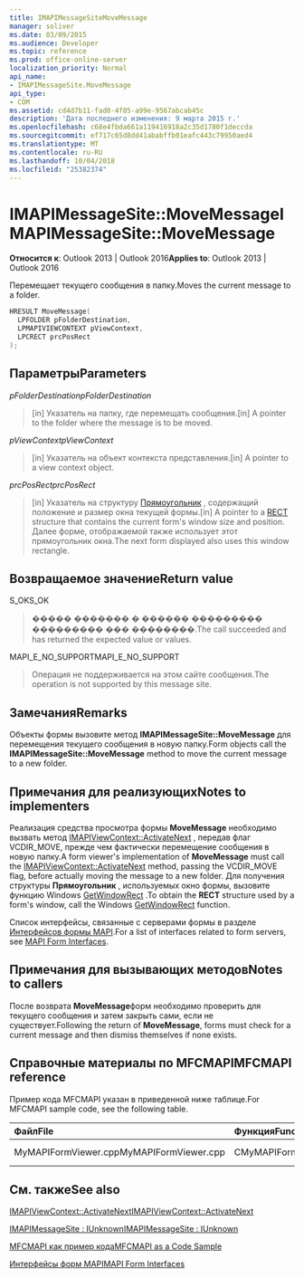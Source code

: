 ```yaml
---
title: IMAPIMessageSiteMoveMessage
manager: soliver
ms.date: 03/09/2015
ms.audience: Developer
ms.topic: reference
ms.prod: office-online-server
localization_priority: Normal
api_name:
- IMAPIMessageSite.MoveMessage
api_type:
- COM
ms.assetid: cd4d7b11-fad0-4f05-a99e-9567abcab45c
description: 'Дата последнего изменения: 9 марта 2015 г.'
ms.openlocfilehash: c68e4fbda661a119416918a2c35d1780f1deccda
ms.sourcegitcommit: ef717c65d8dd41ababffb01eafc443c79950aed4
ms.translationtype: MT
ms.contentlocale: ru-RU
ms.lasthandoff: 10/04/2018
ms.locfileid: "25382374"
---
```

# <a name="imapimessagesitemovemessage"></a><span data-ttu-id="22d7e-103">IMAPIMessageSite::MoveMessage</span><span class="sxs-lookup"><span data-stu-id="22d7e-103">IMAPIMessageSite::MoveMessage</span></span>

  
  
<span data-ttu-id="22d7e-104">**Относится к**: Outlook 2013 | Outlook 2016</span><span class="sxs-lookup"><span data-stu-id="22d7e-104">**Applies to**: Outlook 2013 | Outlook 2016</span></span> 
  
<span data-ttu-id="22d7e-105">Перемещает текущего сообщения в папку.</span><span class="sxs-lookup"><span data-stu-id="22d7e-105">Moves the current message to a folder.</span></span>
  
```cpp
HRESULT MoveMessage(
  LPFOLDER pFolderDestination,
  LPMAPIVIEWCONTEXT pViewContext,
  LPCRECT prcPosRect
);
```

## <a name="parameters"></a><span data-ttu-id="22d7e-106">Параметры</span><span class="sxs-lookup"><span data-stu-id="22d7e-106">Parameters</span></span>

 <span data-ttu-id="22d7e-107">_pFolderDestination_</span><span class="sxs-lookup"><span data-stu-id="22d7e-107">_pFolderDestination_</span></span>
  
> <span data-ttu-id="22d7e-108">[in] Указатель на папку, где перемещать сообщения.</span><span class="sxs-lookup"><span data-stu-id="22d7e-108">[in] A pointer to the folder where the message is to be moved.</span></span>
    
 <span data-ttu-id="22d7e-109">_pViewContext_</span><span class="sxs-lookup"><span data-stu-id="22d7e-109">_pViewContext_</span></span>
  
> <span data-ttu-id="22d7e-110">[in] Указатель на объект контекста представления.</span><span class="sxs-lookup"><span data-stu-id="22d7e-110">[in] A pointer to a view context object.</span></span>
    
 <span data-ttu-id="22d7e-111">_prcPosRect_</span><span class="sxs-lookup"><span data-stu-id="22d7e-111">_prcPosRect_</span></span>
  
> <span data-ttu-id="22d7e-112">[in] Указатель на структуру [Прямоугольник](https://msdn.microsoft.com/library/dd162897%28VS.85%29.aspx) , содержащий положение и размер окна текущей формы.</span><span class="sxs-lookup"><span data-stu-id="22d7e-112">[in] A pointer to a [RECT](https://msdn.microsoft.com/library/dd162897%28VS.85%29.aspx) structure that contains the current form's window size and position.</span></span> <span data-ttu-id="22d7e-113">Далее форме, отображаемой также использует этот прямоугольник окна.</span><span class="sxs-lookup"><span data-stu-id="22d7e-113">The next form displayed also uses this window rectangle.</span></span> 
    
## <a name="return-value"></a><span data-ttu-id="22d7e-114">Возвращаемое значение</span><span class="sxs-lookup"><span data-stu-id="22d7e-114">Return value</span></span>

<span data-ttu-id="22d7e-115">S_OK</span><span class="sxs-lookup"><span data-stu-id="22d7e-115">S_OK</span></span> 
  
> <span data-ttu-id="22d7e-116">����� ������� � ������ ��������� ��������� ��� ��������.</span><span class="sxs-lookup"><span data-stu-id="22d7e-116">The call succeeded and has returned the expected value or values.</span></span>
    
<span data-ttu-id="22d7e-117">MAPI_E_NO_SUPPORT</span><span class="sxs-lookup"><span data-stu-id="22d7e-117">MAPI_E_NO_SUPPORT</span></span> 
  
> <span data-ttu-id="22d7e-118">Операция не поддерживается на этом сайте сообщения.</span><span class="sxs-lookup"><span data-stu-id="22d7e-118">The operation is not supported by this message site.</span></span>
    
## <a name="remarks"></a><span data-ttu-id="22d7e-119">Замечания</span><span class="sxs-lookup"><span data-stu-id="22d7e-119">Remarks</span></span>

<span data-ttu-id="22d7e-120">Объекты формы вызовите метод **IMAPIMessageSite::MoveMessage** для перемещения текущего сообщения в новую папку.</span><span class="sxs-lookup"><span data-stu-id="22d7e-120">Form objects call the **IMAPIMessageSite::MoveMessage** method to move the current message to a new folder.</span></span> 
  
## <a name="notes-to-implementers"></a><span data-ttu-id="22d7e-121">Примечания для реализующих</span><span class="sxs-lookup"><span data-stu-id="22d7e-121">Notes to implementers</span></span>

<span data-ttu-id="22d7e-122">Реализация средства просмотра формы **MoveMessage** необходимо вызвать метод [IMAPIViewContext::ActivateNext](imapiviewcontext-activatenext.md) , передав флаг VCDIR_MOVE, прежде чем фактически перемещение сообщения в новую папку.</span><span class="sxs-lookup"><span data-stu-id="22d7e-122">A form viewer's implementation of **MoveMessage** must call the [IMAPIViewContext::ActivateNext](imapiviewcontext-activatenext.md) method, passing the VCDIR_MOVE flag, before actually moving the message to a new folder.</span></span> <span data-ttu-id="22d7e-123">Для получения структуры **Прямоугольник** , используемых окно формы, вызовите функцию Windows [GetWindowRect](https://msdn.microsoft.com/library/ms633519) .</span><span class="sxs-lookup"><span data-stu-id="22d7e-123">To obtain the **RECT** structure used by a form's window, call the Windows [GetWindowRect](https://msdn.microsoft.com/library/ms633519) function.</span></span> 
  
<span data-ttu-id="22d7e-124">Список интерфейсы, связанные с серверами формы в разделе [Интерфейсов формы MAPI](mapi-form-interfaces.md).</span><span class="sxs-lookup"><span data-stu-id="22d7e-124">For a list of interfaces related to form servers, see [MAPI Form Interfaces](mapi-form-interfaces.md).</span></span>
  
## <a name="notes-to-callers"></a><span data-ttu-id="22d7e-125">Примечания для вызывающих методов</span><span class="sxs-lookup"><span data-stu-id="22d7e-125">Notes to callers</span></span>

<span data-ttu-id="22d7e-126">После возврата **MoveMessage**форм необходимо проверить для текущего сообщения и затем закрыть сами, если не существует.</span><span class="sxs-lookup"><span data-stu-id="22d7e-126">Following the return of **MoveMessage**, forms must check for a current message and then dismiss themselves if none exists.</span></span> 
  
## <a name="mfcmapi-reference"></a><span data-ttu-id="22d7e-127">Справочные материалы по MFCMAPI</span><span class="sxs-lookup"><span data-stu-id="22d7e-127">MFCMAPI reference</span></span>

<span data-ttu-id="22d7e-128">Пример кода MFCMAPI указан в приведенной ниже таблице.</span><span class="sxs-lookup"><span data-stu-id="22d7e-128">For MFCMAPI sample code, see the following table.</span></span>
  
|<span data-ttu-id="22d7e-129">**Файл**</span><span class="sxs-lookup"><span data-stu-id="22d7e-129">**File**</span></span>|<span data-ttu-id="22d7e-130">**Функция**</span><span class="sxs-lookup"><span data-stu-id="22d7e-130">**Function**</span></span>|<span data-ttu-id="22d7e-131">**Примечание**</span><span class="sxs-lookup"><span data-stu-id="22d7e-131">**Comment**</span></span>|
|:-----|:-----|:-----|
|<span data-ttu-id="22d7e-132">MyMAPIFormViewer.cpp</span><span class="sxs-lookup"><span data-stu-id="22d7e-132">MyMAPIFormViewer.cpp</span></span>  <br/> |<span data-ttu-id="22d7e-133">CMyMAPIFormViewer::MoveMessage</span><span class="sxs-lookup"><span data-stu-id="22d7e-133">CMyMAPIFormViewer::MoveMessage</span></span>  <br/> |<span data-ttu-id="22d7e-134">Не реализован.</span><span class="sxs-lookup"><span data-stu-id="22d7e-134">Not implemented.</span></span>  <br/> |
   
## <a name="see-also"></a><span data-ttu-id="22d7e-135">См. также</span><span class="sxs-lookup"><span data-stu-id="22d7e-135">See also</span></span>



[<span data-ttu-id="22d7e-136">IMAPIViewContext::ActivateNext</span><span class="sxs-lookup"><span data-stu-id="22d7e-136">IMAPIViewContext::ActivateNext</span></span>](imapiviewcontext-activatenext.md)
  
[<span data-ttu-id="22d7e-137">IMAPIMessageSite : IUnknown</span><span class="sxs-lookup"><span data-stu-id="22d7e-137">IMAPIMessageSite : IUnknown</span></span>](imapimessagesiteiunknown.md)


[<span data-ttu-id="22d7e-138">MFCMAPI как пример кода</span><span class="sxs-lookup"><span data-stu-id="22d7e-138">MFCMAPI as a Code Sample</span></span>](mfcmapi-as-a-code-sample.md)
  
[<span data-ttu-id="22d7e-139">Интерфейсы форм MAPI</span><span class="sxs-lookup"><span data-stu-id="22d7e-139">MAPI Form Interfaces</span></span>](mapi-form-interfaces.md)

